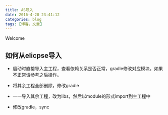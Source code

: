 ```yaml
---
title: AS导入
date: 2016-4-20 23:41:12
categories: blog
tags: [博客，文章]
---
```


Welcome

## 如何从elicpse导入

* 启动时直接导入主工程，查看依赖关系是否正常，gradle修改对应模块。如果不正常请参考之后操作。

* 将其余工程全部删除，修改gradle

* 一一导入其余工程，改为libs，然后以module的形式import到主工程中

* 修改gradle，sync